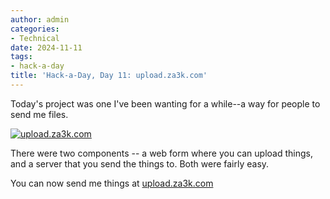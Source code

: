 ```yaml
---
author: admin
categories:
- Technical
date: 2024-11-11
tags:
- hack-a-day
title: 'Hack-a-Day, Day 11: upload.za3k.com'
---
```

Today's project was one I've been wanting for a while--a way for people to send me files.

[![upload.za3k.com](upload-za3k-com.png)](https://upload.za3k.com)

There were two components -- a web form where you can upload things, and a server that you send the things to. Both were fairly easy.

You can now send me things at [upload.za3k.com](https://upload.za3k.com)
